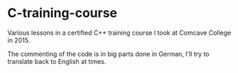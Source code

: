# C-training-course
Various lessons in a certified C++ training course I took at Comcave College in 2015.

The commenting of the code is in big parts done in German, I'll try to translate back to English at times.

